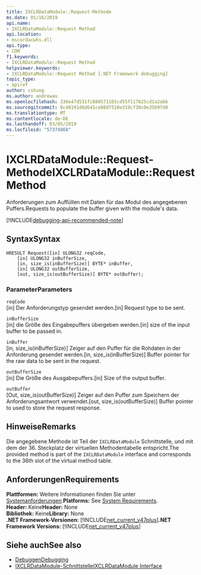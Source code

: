```yaml
---
title: IXCLRDataModule::Request-Methode
ms.date: 01/16/2019
api.name:
- IXCLRDataModule::Request Method
api.location:
- mscordacwks.dll
api.type:
- COM
f1.keywords:
- IXCLRDataModule::Request Method
helpviewer.keywords:
- IXCLRDataModule::Request Method [.NET Framework debugging]
topic_type:
- apiref
author: cshung
ms.author: andrewau
ms.openlocfilehash: 336e47d531fc880571165cd55f117825cd1a2abb
ms.sourcegitcommit: 0c48191d6d641ce88d7510e319cf38c0e35697d0
ms.translationtype: MT
ms.contentlocale: de-DE
ms.lasthandoff: 03/05/2019
ms.locfileid: "57374868"
---
```

# <a name="ixclrdatamodulerequest-method"></a><span data-ttu-id="b82f8-102">IXCLRDataModule::Request-Methode</span><span class="sxs-lookup"><span data-stu-id="b82f8-102">IXCLRDataModule::Request Method</span></span>

<span data-ttu-id="b82f8-103">Anforderungen zum Auffüllen mit Daten für das Modul des angegebenen Puffers.</span><span class="sxs-lookup"><span data-stu-id="b82f8-103">Requests to populate the buffer given with the module's data.</span></span>

[!INCLUDE[debugging-api-recommended-note](../../../../includes/debugging-api-recommended-note.md)]

## <a name="syntax"></a><span data-ttu-id="b82f8-104">Syntax</span><span class="sxs-lookup"><span data-stu-id="b82f8-104">Syntax</span></span>
```
HRESULT Request([in] ULONG32 reqCode,
    [in] ULONG32 inBufferSize,
    [in, size_is(inBufferSize)] BYTE* inBuffer,
    [in] ULONG32 outBufferSize,
    [out, size_is(outBufferSize)] BYTE* outBuffer);
```

### <a name="parameters"></a><span data-ttu-id="b82f8-105">Parameter</span><span class="sxs-lookup"><span data-stu-id="b82f8-105">Parameters</span></span>

`reqCode`\
<span data-ttu-id="b82f8-106">[in] Der Anforderungstyp gesendet werden.</span><span class="sxs-lookup"><span data-stu-id="b82f8-106">[in] Request type to be sent.</span></span>

`inBufferSize`\
<span data-ttu-id="b82f8-107">[in] die Größe des Eingabepuffers übergeben werden.</span><span class="sxs-lookup"><span data-stu-id="b82f8-107">[in] size of the input buffer to be passed in.</span></span>

`inBuffer`\
<span data-ttu-id="b82f8-108">[in, size_is(inBufferSize)] Zeiger auf den Puffer für die Rohdaten in der Anforderung gesendet werden.</span><span class="sxs-lookup"><span data-stu-id="b82f8-108">[in, size_is(inBufferSize)] Buffer pointer for the raw data to be sent in the request.</span></span>

`outBufferSize`\
<span data-ttu-id="b82f8-109">[in] Die Größe des Ausgabepuffers.</span><span class="sxs-lookup"><span data-stu-id="b82f8-109">[in] Size of the output buffer.</span></span>

`outBuffer`\
<span data-ttu-id="b82f8-110">[Out, size_is(outBufferSize)] Zeiger auf den Puffer zum Speichern der Anforderungsantwort verwendet.</span><span class="sxs-lookup"><span data-stu-id="b82f8-110">[out, size_is(outBufferSize)] Buffer pointer to used to store the request response.</span></span>

## <a name="remarks"></a><span data-ttu-id="b82f8-111">Hinweise</span><span class="sxs-lookup"><span data-stu-id="b82f8-111">Remarks</span></span>

<span data-ttu-id="b82f8-112">Die angegebene Methode ist Teil der `IXCLRDataModule` Schnittstelle, und mit dem der 36. Steckplatz der virtuellen Methodentabelle entspricht.</span><span class="sxs-lookup"><span data-stu-id="b82f8-112">The provided method is part of the `IXCLRDataModule` interface and corresponds to the 36th slot of the virtual method table.</span></span>

## <a name="requirements"></a><span data-ttu-id="b82f8-113">Anforderungen</span><span class="sxs-lookup"><span data-stu-id="b82f8-113">Requirements</span></span>

<span data-ttu-id="b82f8-114">**Plattformen:** Weitere Informationen finden Sie unter [Systemanforderungen](../../../../docs/framework/get-started/system-requirements.md).</span><span class="sxs-lookup"><span data-stu-id="b82f8-114">**Platforms:** See [System Requirements](../../../../docs/framework/get-started/system-requirements.md).</span></span>  
<span data-ttu-id="b82f8-115">**Header:** Keine</span><span class="sxs-lookup"><span data-stu-id="b82f8-115">**Header:** None</span></span>   
<span data-ttu-id="b82f8-116">**Bibliothek:** Keine</span><span class="sxs-lookup"><span data-stu-id="b82f8-116">**Library:** None</span></span>  
<span data-ttu-id="b82f8-117">**.NET Framework-Versionen:** [!INCLUDE[net_current_v47plus](../../../../includes/net-current-v47plus.md)]</span><span class="sxs-lookup"><span data-stu-id="b82f8-117">**.NET Framework Versions:** [!INCLUDE[net_current_v47plus](../../../../includes/net-current-v47plus.md)]</span></span>  

## <a name="see-also"></a><span data-ttu-id="b82f8-118">Siehe auch</span><span class="sxs-lookup"><span data-stu-id="b82f8-118">See also</span></span>
- [<span data-ttu-id="b82f8-119">Debuggen</span><span class="sxs-lookup"><span data-stu-id="b82f8-119">Debugging</span></span>](index.md)
- [<span data-ttu-id="b82f8-120">IXCLRDataModule-Schnittstelle</span><span class="sxs-lookup"><span data-stu-id="b82f8-120">IXCLRDataModule Interface</span></span>](ixclrdatamodule-interface.md)